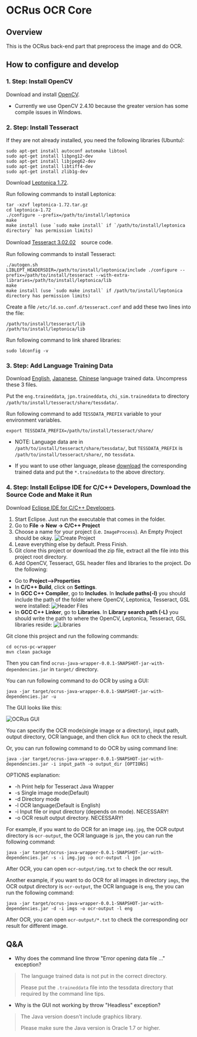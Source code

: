 # OCRus OCR Core

## Overview
This is the OCRus back-end part that preprocess the image and do OCR. 

## How to configure and develop

### 1. Step: Install OpenCV
Download and install [OpenCV](http://docs.opencv.org/3.0-last-rst/doc/tutorials/introduction/linux_install/linux_install.html).

* Currently we use OpenCV 2.4.10 because the greater version has some compile issues in Windows.

### 2. Step: Install Tesseract
If they are not already installed, you need the following libraries (Ubuntu):

```
sudo apt-get install autoconf automake libtool
sudo apt-get install libpng12-dev
sudo apt-get install libjpeg62-dev
sudo apt-get install libtiff4-dev
sudo apt-get install zlib1g-dev
```

Download [Leptonica 1.72](http://www.leptonica.org/download.html).

Run following commands to install Leptonica:

```
tar -xzvf leptonica-1.72.tar.gz
cd leptonica-1.72
./configure --prefix=/path/to/install/leptonica
make
make install (use `sudo make install` if `/path/to/install/leptonica directory` has permission limits)
```
Download [Tesseract 3.02.02](https://code.google.com/p/tesseract-ocr/downloads/detail?name=tesseract-ocr-3.02.02.tar.gz&can=2&q=)　source code.

Run following commands to install Tesseract:

```
./autogen.sh
LIBLEPT_HEADERSDIR=/path/to/install/leptonica/include ./configure --prefix=/path/to/install/tesseract --with-extra-libraries=/path/to/install/leptonica/lib
make
make install (use `sudo make install` if /path/to/install/leptonica directory has permission limits)
```

Create a file `/etc/ld.so.conf.d/tesseract.conf` and add these two lines into the file:

```
/path/to/install/tesseract/lib
/path/to/install/leptonica/lib
```

Run following command to link shared libraries:

```
sudo ldconfig -v
```

### 3. Step: Add Language Training Data
Download [English](https://code.google.com/p/tesseract-ocr/downloads/detail?name=tesseract-ocr-3.02.eng.tar.gz&can=2&q=), [Japanese](https://code.google.com/p/tesseract-ocr/downloads/detail?name=tesseract-ocr-3.02.jpn.tar.gz&can=2&q=), [Chinese](https://code.google.com/p/tesseract-ocr/downloads/detail?name=tesseract-ocr-3.02.chi_sim.tar.gz&can=2&q=) language trained data. Uncompress these 3 files.

Put the `eng.traineddata`, `jpn.traineddata`, `chi_sim.traineddata` to directory `/path/to/install/tesseract/share/tessdata/`.

Run following command to add `TESSDATA_PREFIX` variable to your environment variables.

```
export TESSDATA_PREFIX=/path/to/install/tesseract/share/
```

* NOTE: Language data are in `/path/to/install/tesseract/share/tessdata/`, but `TESSDATA_PREFIX` is `/path/to/install/tesseract/share/`, no `tessdata`.

* If you want to use other language, please [download](https://code.google.com/p/tesseract-ocr/downloads/list) the corresponding trained data and put the `*.traineddata` to the above directory.

### 4. Step: Install Eclipse IDE for C/C++ Developers, Download the Source Code and Make it Run
Download [Eclipse IDE for C/C++ Developers](http://www.eclipse.org/downloads/packages/eclipse-ide-cc-developers/heliossr2).

1. Start Eclipse. Just run the executable that comes in the folder.
2. Go to **File -> New -> C/C++ Project**
3. Choose a name for your project (i.e. `ImageProcess`). An Empty Project should be okay.
    ![Create Project](screenshot/createProject.png "Create Project")
4. Leave everything else by default. Press Finish.
5. Git clone this project or download the zip file, extract all the file into this project root directory.
6. Add OpenCV, Tesseract, GSL header files and libraries to the project. Do the following:
 + Go to **Project–>Properties**
 + In **C/C++ Build**, click on **Settings**.
 + In **GCC C++ Compiler**, go to **Includes**. In **Include paths(-l)** you should include the path of the folder where OpenCV, Leptonica, Tesseract, GSL were installed:
    ![Header Files](screenshot/headerFiles.png "Header Files")
 + In **GCC C++ Linker**, go to **Libraries**. In **Library search path (-L)** you should write the path to where the OpenCV, Leptonica, Tesseract, GSL libraries reside:
    ![Libraries](screenshot/libraries.png "Libraries")
 
 
 


Git clone this project and run the following commands:

```
cd ocrus-pc-wrapper
mvn clean package
```

Then you can find `ocrus-java-wrapper-0.0.1-SNAPSHOT-jar-with-dependencies.jar` in `target/` directory.

You can run following command to do OCR by using a GUI:

```
java -jar target/ocrus-java-wrapper-0.0.1-SNAPSHOT-jar-with-dependencies.jar -u
```

The GUI looks like this:

![OCRus GUI](screenshot/GUI.png "OCRus GUI")

You can specify the OCR mode(single image or a directory), input path, output directory, OCR language, and then click `Run OCR` to check the result.

Or, you can run following command to do OCR by using command line:

```
java -jar target/ocrus-java-wrapper-0.0.1-SNAPSHOT-jar-with-dependencies.jar -i input_path -o output_dir [OPTIONS]
```

OPTIONS explanation:

* -h	Print help for Tesseract Java Wrapper
* -s	Single image mode(Default)
* -d	Directory mode
* -l	OCR language(Default is English)
* -i	Input file or input directory (depends on mode). NECESSARY!
* -o	OCR result output directory. NECESSARY!

For example, if you want to do OCR for an image `img.jpg`, the OCR output directory is `ocr-output`, the OCR language is `jpn`, the you can run the following command:

```
java -jar target/ocrus-java-wrapper-0.0.1-SNAPSHOT-jar-with-dependencies.jar -s -i img.jpg -o ocr-output -l jpn
```

After OCR, you can open `ocr-output/img.txt` to check the ocr result.

Another example, if you want to do OCR for all images in directory `imgs`, the OCR output directory is `ocr-output`, the OCR language is `eng`, the you can run the following command:

```
java -jar target/ocrus-java-wrapper-0.0.1-SNAPSHOT-jar-with-dependencies.jar -d -i imgs -o ocr-output -l eng
```

After OCR, you can open `ocr-output/*.txt` to check the corresponding ocr result for different image.

## Q&A
* Why does the command line throw "Error opening data file ..." exception?
>
>The language trained data is not put in the correct directory.
>
>Please put the `.traineddata` file into the tessdata directory that required by the command line tips.
>

* Why is the GUI not working by throw "Headless" exception?
>
>The Java version doesn't include graphics library.
>
>Please make sure the Java version is Oracle 1.7 or higher.
>